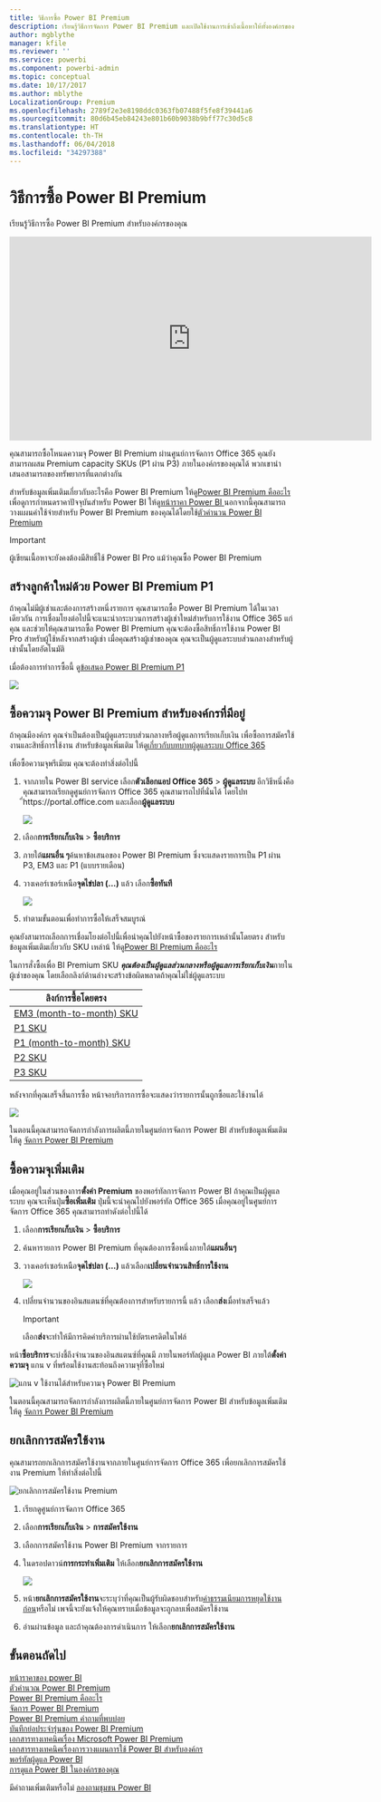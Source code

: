 ```yaml
---
title: วิธีการซื้อ Power BI Premium
description: เรียนรู้วิธีการจัดการ Power BI Premium และเปิดใช้งานการเข้าถึงเนื้อหาให้ทั้งองค์กรของคุณ
author: mgblythe
manager: kfile
ms.reviewer: ''
ms.service: powerbi
ms.component: powerbi-admin
ms.topic: conceptual
ms.date: 10/17/2017
ms.author: mblythe
LocalizationGroup: Premium
ms.openlocfilehash: 2789f2e3e8198ddc0363fb07488f5fe8f39441a6
ms.sourcegitcommit: 80d6b45eb84243e801b60b9038b9bff77c30d5c8
ms.translationtype: HT
ms.contentlocale: th-TH
ms.lasthandoff: 06/04/2018
ms.locfileid: "34297388"
---
```

# <a name="how-to-purchase-power-bi-premium"></a>วิธีการซื้อ Power BI Premium
เรียนรู้วิธีการซื้อ Power BI Premium สำหรับองค์กรของคุณ

<iframe width="640" height="360" src="https://www.youtube.com/embed/NkvYs5Qp4iA?rel=0&amp;showinfo=0" frameborder="0" allowfullscreen></iframe>

คุณสามารถซื้อโหนดความจุ Power BI Premium ผ่านศูนย์การจัดการ Office 365 คุณยังสามารถผสม Premium capacity SKUs (P1 ผ่าน P3) ภายในองค์กรของคุณได้ พวกเขานำเสนอสามารถของทรัพยากรที่แตกต่างกัน

สำหรับข้อมูลเพิ่มเติมเกี่ยวกับอะไรคือ Power BI Premium ให้ดู[Power BI Premium คืออะไร](service-premium.md) เพื่อดูการกำหนดราคาปัจจุบันสำหรับ Power BI ให้ดู[หน้าราคา Power BI ](https://powerbi.microsoft.com/pricing/) นอกจากนี้คุณสามารถวางแผนค่าใช้จ่ายสำหรับ Power BI Premium ของคุณได้โดยใช้[ตัวคำนวน Power BI Premium](https://powerbi.microsoft.com/calculator/)

> [!IMPORTANT]
> ผู้เขียนเนื้อหาจะยังคงต้องมีสิทธิ์ใช้ Power BI Pro แม้ว่าคุณซื้อ Power BI Premium
> 
> 

## <a name="create-a-new-tenant-with-power-bi-premium-p1"></a>สร้างลูกค้าใหม่ด้วย Power BI Premium P1
ถ้าคุณไม่มีผู้เช่าและต้องการสร้างหนึ่งรายการ คุณสามารถซื้อ Power BI Premium ได้ในเวลาเดียวกัน การเชื่อมโยงต่อไปนี้จะแนะนำกระบวนการสร้างผู้เช่าใหม่สำหรับการใช้งาน Office 365 แก่คุณ และช่วยให้คุณสามารถซื้อ Power BI Premium คุณจะต้องซื้อสิทธิ์การใช้งาน Power BI Pro สำหรับผู้ใช้หลังจากสร้างผู้เช่า เมื่อคุณสร้างผู้เช่าของคุณ คุณจะเป็นผู้ดูแลระบบส่วนกลางสำหรับผู้เช่านั้นโดยอัตโนมัติ

เมื่อต้องการทำการซื้อนี้ ดู[ข้อเสนอ Power BI Premium P1](https://signup.microsoft.com/Signup?OfferId=b3ec5615-cc11-48de-967d-8d79f7cb0af1)

![](media/service-admin-premium-purchase/premium-purchase-with-tenant.png)

## <a name="purchase-a-power-bi-premium-capacity-for-an-existing-organization"></a>ซื้อความจุ Power BI Premium สำหรับองค์กรที่มีอยู่
ถ้าคุณมีองค์กร คุณจำเป็นต้องเป็นผู้ดูแลระบบส่วนกลางหรือผู้ดูแลการเรียกเก็บเงิน เพื่อซื้อการสมัครใช้งานและสิทธิ์การใช้งาน สำหรับข้อมูลเพิ่มเติม ให้ดู[เกี่ยวกับบทบาทผู้ดูแลระบบ Office 365](https://support.office.com/article/About-Office-365-admin-roles-da585eea-f576-4f55-a1e0-87090b6aaa9d)

เพื่อซื้อความจุพรีเมียม คุณจะต้องทำสิ่งต่อไปนี้

1. จากภายใน Power BI service เลือก**ตัวเลือกแอป Office 365** > **ผู้ดูแลระบบ** อีกวิธีหนึ่งคือ คุณสามารถเรียกดูศูนย์การจัดการ Office 365 คุณสามารถไปที่นั่นได้ โดยไปท ี่https://portal.office.com และเลือก**ผู้ดูแลระบบ**
   
    ![](media/service-admin-premium-purchase/o365-app-picker.png)
2. เลือก**การเรียกเก็บเงิน** > **ซื้อบริการ**
3. ภายใต้**แผนอื่น ๆ**ค้นหาข้อเสนอของ Power BI Premium ซึ่งจะแสดงรายการเป็น P1 ผ่าน P3, EM3 และ P1 (แบบรายเดือน)
4. วางเคอร์เซอร์เหนือ**จุดไข่ปลา (...)** แล้ว เลือก**ซื้อทันที**
   
    ![](media/service-admin-premium-purchase/premium-purchase.png)
5. ทำตามขั้นตอนเพื่อทำการซื้อให้เสร็จสมบูรณ์

คุณยังสามารถเลือกการเชื่อมโยงต่อไปนี้เพื่อนำคุณไปยังหน้าซื้อของรายการเหล่านั้นโดยตรง สำหรับข้อมูลเพิ่มเติมเกี่ยวกับ SKU เหล่าน้ ให้ดู[Power BI Premium คืออะไร](service-premium.md#premiumskus)

ในการสั่งซื้อเพื่อ BI Premium SKU ***คุณต้องเป็นผู้ดูแลส่วนกลางหรือผู้ดูแลการเรียกเก็บเงิน***ภายในผู้เช่าของคุณ โดยเลือกลิงก์ด้านล่างจะสร้างข้อผิดพลาดถ้าคุณไม่ใช่ผู้ดูแลระบบ

| ลิงก์การซื้อโดยตรง |
| --- |
| [EM3 (month-to-month) SKU](https://portal.office.com/commerce/completeorder.aspx?OfferId=4004702D-749C-4F74-BF47-3048F1833780&adminportal=1) |
| [P1 SKU](https://portal.office.com/commerce/completeorder.aspx?OfferId=b3ec5615-cc11-48de-967d-8d79f7cb0af1&adminportal=1) |
| [P1 (month-to-month) SKU](https://portal.office.com/commerce/completeorder.aspx?OfferId=E4C8EDD3-74A1-4D42-A738-C647972FBE81&adminportal=1) |
| [P2 SKU](https://portal.office.com/commerce/completeorder.aspx?OfferId=062F2AA7-B4BC-4B0E-980F-2072102D8605&adminportal=1) |
| [P3 SKU](https://portal.office.com/commerce/completeorder.aspx?OfferId=40c7d673-375c-42a1-84ca-f993a524fed0&adminportal=1) |

หลังจากที่คุณเสร็จสิ้นการซื้อ หน้าจอบริการการซื้อจะแสดงว่ารายการนั้นถูกซื้อและใช้งานได้

![](media/service-admin-premium-purchase/premium-purchased.png)

ในตอนนี้คุณสามารถจัดการกำลังการผลิตนี้ภายในศูนย์การจัดการ Power BI สำหรับข้อมูลเพิ่มเติม ให้ดู [จัดการ Power BI Premium](service-admin-premium-manage.md)

## <a name="purchase-more-capacities"></a>ซื้อความจุเพิ่มเติม
เมื่อคุณอยู่ในส่วนของการ**ตั้งค่า Premium** ของพอร์ทัลการจัดการ Power BI ถ้าคุณเป็นผู้ดูแลระบบ คุณจะเห็นปุ่ม**ซื้อเพิ่มเติม** ปุ่มนี้จะนำคุณไปยังพอร์ทัล Office 365 เมื่อคุณอยู่ในศูนย์การจัดการ Office 365 คุณสามารถทำดังต่อไปนี้ได้

1. เลือก**การเรียกเก็บเงิน** > **ซื้อบริการ**
2. ค้นหารายการ Power BI Premium ที่คุณต้องการซื้อหนึ่งภายใต้**แผนอื่นๆ**
3. วางเคอร์เซอร์เหนือ**จุดไข่ปลา (...)** แล้วเลือก**เปลี่ยนจำนวนสิทธิ์การใช้งาน**
   
    ![](media/service-admin-premium-purchase/premium-purchase-more.png)
4. เปลี่ยนจำนวนของอินสแตนซ์ที่คุณต้องการสำหรับรายการนี้ แล้ว เลือก**ส่ง**เมื่อทำเสร็จแล้ว
   
   > [!IMPORTANT]
   > เลือก**ส่ง**จะทำให้มีการคิดค่าบริการผ่านใช้บัตรเครดิตในไฟล์
   > 
   > 

หน้า**ซื้อบริการ**จะบ่งชี้ถึงจำนวนของอินสแตนซ์ที่คุณมี ภายในพอร์ทัลผู้ดูแล Power BI ภายใต้**ตั้งค่าความจุ** แกน v ที่พร้อมใช้งานสะท้อนถึงความจุที่ซื้อใหม่

![แกน v ใช้งานได้สำหรับความจุ Power BI Premium](media/service-admin-premium-purchase/premium-capacities.png)

ในตอนนี้คุณสามารถจัดการกำลังการผลิตนี้ภายในศูนย์การจัดการ Power BI สำหรับข้อมูลเพิ่มเติม ให้ดู [จัดการ Power BI Premium](service-admin-premium-manage.md)

## <a name="cancel-your-subscription"></a>ยกเลิกการสมัครใช้งาน
คุณสามารถยกเลิกการสมัครใช้งานจากภายในศูนย์การจัดการ Office 365 เพื่อยกเลิกการสมัครใช้งาน Premium ให้ทำสิ่งต่อไปนี้

![](media/service-admin-premium-purchase/premium-cancel-subscription.png "ยกเลิกการสมัครใช้งาน Premium")

1. เรียกดูศูนย์การจัดการ Office 365
2. เลือก**การเรียกเก็บเงิน** > **การสมัครใช้งาน**
3. เลือกการสมัครใช้งาน Power BI Premium จากรายการ
4. ในดรอปดาวน์**การกระทำเพิ่มเติม** ให้เลือก**ยกเลิกการสมัครใช้งาน**
   
    ![](media/service-admin-premium-purchase/o365-more-actions.png)
5. หน้า**ยกเลิกการสมัครใช้งาน**จะระบุว่าที่คุณเป็นผู้รับผิดชอบสำหรับ[ค่าธรรมเนียมการหยุดใช้งานก่อน](https://support.office.com/article/early-termination-fees-6487d4de-401a-466f-8bc3-c0beb5cc40d3)หรือไม่ เพจนี้จะยังแจ้งให้คุณทราบเมื่อข้อมูลจะถูกลบเพื่อสมัครใช้งาน
6. อ่านผ่านข้อมูล และถ้าคุณต้องการดำเนินการ ให้เลือก**ยกเลิกการสมัครใช้งาน**

## <a name="next-steps"></a>ขั้นตอนถัดไป
[หน้าราคาของ power BI](https://powerbi.microsoft.com/pricing/)  
[ตัวคำนวณ Power BI Premium ](https://powerbi.microsoft.com/calculator/)  
[Power BI Premium คืออะไร](service-premium.md)  
[จัดการ Power BI Premium](service-admin-premium-manage.md)  
[Power BI Premium คำถามที่พบบ่อย](service-premium-faq.md)  
[บันทึกย่อประจำรุ่นของ Power BI Premium](service-premium-release-notes.md)  
[เอกสารทางเทคนิคเรื่อง Microsoft Power BI Premium](https://aka.ms/pbipremiumwhitepaper)  
[เอกสารทางเทคนิคเรื่องการวางแผนการใช้ Power BI สำหรับองค์กร](https://aka.ms/pbienterprisedeploy)  
[พอร์ทัลผู้ดูแล Power BI](service-admin-portal.md)  
[การดูแล Power BI ในองค์กรของคุณ](service-admin-administering-power-bi-in-your-organization.md)  

มีคำถามเพิ่มเติมหรือไม่ [ลองถามชุมชน Power BI](http://community.powerbi.com/)

